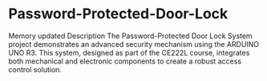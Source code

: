# Password-Protected-Door-Lock
 Memory updated Description The Password-Protected Door Lock System project demonstrates an advanced security mechanism using the ARDUINO UNO R3. This system, designed as part of the CE222L course, integrates both mechanical and electronic components to create a robust access control solution.
